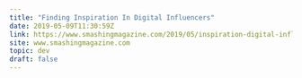 ```yaml
---
title: "Finding Inspiration In Digital Influencers"
date: 2019-05-09T11:30:59Z
link: https://www.smashingmagazine.com/2019/05/inspiration-digital-influencers/?utm_medium=RSS&utm_source=news.12bit.vn
site: www.smashingmagazine.com
topic: dev
draft: false
---
```

